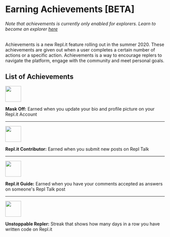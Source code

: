 # Earning Achievements [BETA]

###### Note that achievements is currently only enabled for explorers.  Learn to become an explorer [here](https://repl.it/talk/announcements/Become-an-Explorer/6180)

Achievements is a new Repl.it feature rolling out in the summer 2020. These achievements are given out when a user completes a certain number of actions or a specific action. Achievements is a way to encourage replers to navigate the platform, engage with the community and meet personal goals.

## List of Achievements



<img src="/images/achievements/mask-off.png" style="width: 50px;" />

**Mask Off:** Earned when you update your bio and profile picture on your Repl.it Account

* * *

<img src="/images/achievements/contributor.png" style="width: 50px;" />

**Repl.it Contributor:** Earned when you submit new posts on Repl Talk

* * *

<img src="/images/achievements/guide.png" style="width: 50px;" />

**Repl.it Guide:** Earned when you have your comments accepted as answers on someone's Repl Talk post

* * *

<img src="/images/achievements/unstoppable.png" style="width: 50px;" />

**Unstoppable Repler:** Streak that shows how many days in a row you have written code on Repl.it

